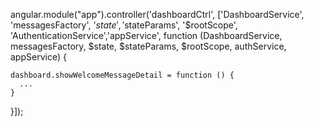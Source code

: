 angular.module("app").controller('dashboardCtrl', ['DashboardService', 'messagesFactory', '$state', '$stateParams', '$rootScope', 'AuthenticationService','appService', function (DashboardService, messagesFactory, $state, $stateParams, $rootScope, authService, appService) {

    dashboard.showWelcomeMessageDetail = function () {
      ...
    }

}]);
